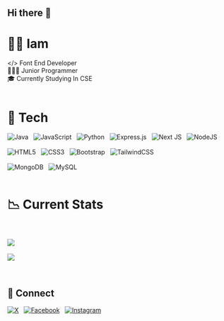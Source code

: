 ## Hi there 👋

# 👨‍🎓 Iam
</> Font End Developer<br>👨🏻‍💻 Junior Programmer<br>🎓 Currently Studying In CSE 
<br/> <br/>




# 🧠 Tech

 ![Java](https://img.shields.io/badge/java-%23ED8B00.svg?style=for-the-badge&logo=openjdk&logoColor=white)  &nbsp; ![JavaScript](https://img.shields.io/badge/javascript-%23323330.svg?style=for-the-badge&logo=javascript&logoColor=%23F7DF1E)  &nbsp; ![Python](https://img.shields.io/badge/python-3670A0?style=for-the-badge&logo=python&logoColor=ffdd54)  &nbsp; ![Express.js](https://img.shields.io/badge/express.js-%23404d59.svg?style=for-the-badge&logo=express&logoColor=%2361DAFB)  &nbsp; ![Next JS](https://img.shields.io/badge/Next-black?style=for-the-badge&logo=next.js&logoColor=white)  &nbsp; ![NodeJS](https://img.shields.io/badge/node.js-6DA55F?style=for-the-badge&logo=node.js&logoColor=white) <br/> <br/> ![HTML5](https://img.shields.io/badge/html5-%23E34F26.svg?style=for-the-badge&logo=html5&logoColor=white)  &nbsp;  ![CSS3](https://img.shields.io/badge/css3-%231572B6.svg?style=for-the-badge&logo=css3&logoColor=white) &nbsp; ![Bootstrap](https://img.shields.io/badge/bootstrap-%238511FA.svg?style=for-the-badge&logo=bootstrap&logoColor=white) &nbsp; ![TailwindCSS](https://img.shields.io/badge/tailwindcss-%2338B2AC.svg?style=for-the-badge&logo=tailwind-css&logoColor=white) <br/> <br/> ![MongoDB](https://img.shields.io/badge/MongoDB-%234ea94b.svg?style=for-the-badge&logo=mongodb&logoColor=white) &nbsp; ![MySQL](https://img.shields.io/badge/mysql-4479A1.svg?style=for-the-badge&logo=mysql&logoColor=white) <br/> <br/>


# 📉 Current Stats

<br/>

![](https://github-readme-stats.vercel.app/api/top-langs/?username=mehedycode&theme=blue_navy&hide_border=true&include_all_commits=false&count_private=false&layout=compact) <br> <br/>
![](https://github-readme-streak-stats.herokuapp.com/?user=mehedycode&theme=blue_navy&hide_border=true)

 <br/>

 ## 📲 Connect
[![X](https://img.shields.io/badge/X-black.svg?logo=twitter&logoColor=white)](https://twitter.com/mehedycode) &nbsp;  [![Facebook](https://img.shields.io/badge/Facebook-%231877F2.svg?logo=Facebook&logoColor=white)](https://www.facebook.com/devmehedirony) &nbsp; [![Instagram](https://img.shields.io/badge/Instagram-%23E4405F.svg?logo=Instagram&logoColor=white)](https://www.instagram.com/devmehedirony) 
